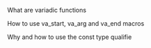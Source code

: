 What are variadic functions

How to use va_start, va_arg and va_end macros

Why and how to use the const type qualifie
